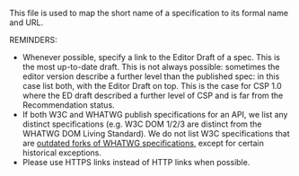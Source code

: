 This file is used to map the short name of a specification to its formal name and URL.

REMINDERS:

* Whenever possible, specify a link to the Editor Draft of a spec. This is the most up-to-date draft. This is not always possible: sometimes the editor version describe a further level than the published spec: in this case list both, with the Editor Draft on top. This is the case for CSP 1.0 where the ED draft described a further level of CSP and is far from the Recommendation status.
* If both W3C and WHATWG publish specifications for an API, we list any distinct specifications (e.g. W3C DOM 1/2/3 are distinct from the WHATWG DOM Living Standard). We do not list W3C specifications that are [outdated forks of WHATWG specifications](https://wiki.whatwg.org/wiki/Fork_tracking), except for certain historical exceptions.
* Please use HTTPS links instead of HTTP links when possible.

